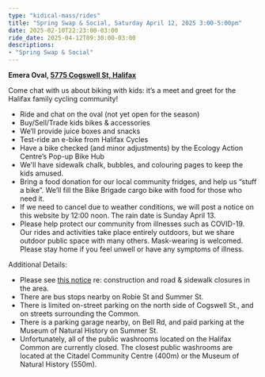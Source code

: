 ```yaml
---
type: "kidical-mass/rides"
title: "Spring Swap & Social, Saturday April 12, 2025 3:00-5:00pm"
date: 2025-02-10T22:23:00-03:00
ride_date: 2025-04-12T09:30:00-03:00
descriptions:
- "Spring Swap & Social"
---
```


**Emera Oval, [5775 Cogswell St, Halifax](https://maps.app.goo.gl/KuMZB9moL91hLmkD9)**

Come chat with us about biking with kids: it’s a meet and greet for the Halifax family cycling community!

* Ride and chat on the oval (not yet open for the season)
* Buy/Sell/Trade kids bikes & accessories
* We’ll provide juice boxes and snacks
* Test-ride an e-bike from Halifax Cycles
* Have a bike checked (and minor adjustments) by the Ecology Action Centre’s Pop-up Bike Hub
* We'll have sidewalk chalk, bubbles, and colouring pages to keep the kids amused.
* Bring a food donation for our local community fridges, and help us “stuff a bike”. We’ll fill the Bike Brigade cargo bike with food for those who need it.
* If we need to cancel due to weather conditions, we will post a notice on this website by 12:00 noon. The rain date is Sunday April 13.
* Please help protect our community from illnesses such as COVID-19. Our rides and activities take place entirely outdoors, but we share outdoor public space with many others. Mask-wearing is welcomed. Please stay home if you feel unwell or have any symptoms of illness.

Additional Details:

* Please see [this notice](https://www.halifax.ca/home/news/street-closure-cogswell-street) re: construction and road & sidewalk closures in the area.
* There are bus stops nearby on Robie St and Summer St.
* There is limited on-street parking on the north side of Cogswell St., and on streets surrounding the Common. 
* There is a parking garage nearby, on Bell Rd, and paid parking at the Museum of Natural History on Summer St.
* Unfortunately, all of the public washrooms located on the Halifax Common are currently closed. The closest public washrooms are located at the Citadel Community Centre (400m) or the Museum of Natural History (550m).
